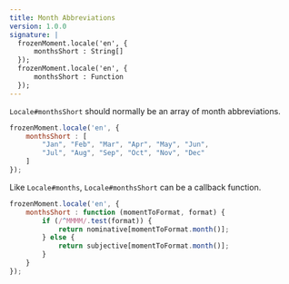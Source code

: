 ```yaml
---
title: Month Abbreviations
version: 1.0.0
signature: |
  frozenMoment.locale('en', {
      monthsShort : String[]
  });
  frozenMoment.locale('en', {
      monthsShort : Function
  });
---
```



`Locale#monthsShort` should normally be an array of month abbreviations.

```javascript
frozenMoment.locale('en', {
    monthsShort : [
        "Jan", "Feb", "Mar", "Apr", "May", "Jun",
        "Jul", "Aug", "Sep", "Oct", "Nov", "Dec"
    ]
});
```

Like `Locale#months`, `Locale#monthsShort` can be a callback function.

```javascript
frozenMoment.locale('en', {
    monthsShort : function (momentToFormat, format) {
        if (/^MMMM/.test(format)) {
            return nominative[momentToFormat.month()];
        } else {
            return subjective[momentToFormat.month()];
        }
    }
});
```
